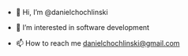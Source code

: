 - 👋 Hi, I’m @danielchochlinski
- 👀 I’m interested in software development


- 📫 How to reach me danielchochlinski@gmail.com

<!---
danielchochlinski/danielchochlinski is a ✨ special ✨ repository because its `README.md` (this file) appears on your GitHub profile.
You can click the Preview link to take a look at your changes.
--->
